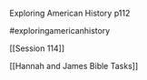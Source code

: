 Exploring American History p112

#exploringamericanhistory 

[[Session 114]]

[[Hannah and James Bible Tasks]]
